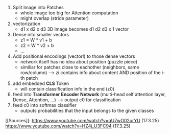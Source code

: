 
1. Split Image into Patches
	- whole image too big for Attention computation
	- might overlap (stride parameter)
2. vectorization
	- d1 x d2 x d3 3D Image becomes d1 d2 d3 x 1 vector
3. Dense into smaller vectors
	- z1 = W * v1 + b
	- z2 = W * v2 + b
	- ...
4. Add positional encodings (vector!) to those dense vectors
	- network itself has no idea about position (puzzle piece)
	- similiar for patches close to eachother (neighbors, same row/column)
--> zi contains info about content AND position of the i-th patch
5. add embedded **CLS** Token 
	- will contain classification info in the end (z0)
6. feed into  **Transformer Encoder Network** (multi-head self attention layer, Dense, Attention, ...)
--> output c0 for classification
7. feed c0 into softmax classifier
	- outputs probabilities that the input belongs to the given classes



[[Sources]]:
https://www.youtube.com/watch?v=qU7wO02urYU (17.3.25)
https://www.youtube.com/watch?v=HZ4j_U3FC94 (17.3.25)

 